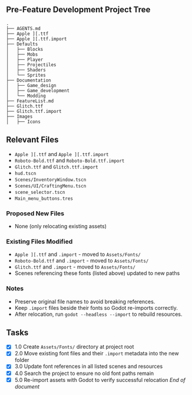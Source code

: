 ## Pre-Feature Development Project Tree
```
.
├── AGENTS.md
├── Apple ][.ttf
├── Apple ][.ttf.import
├── Defaults
│   ├── Blocks
│   ├── Mobs
│   ├── Player
│   ├── Projectiles
│   ├── Shaders
│   └── Sprites
├── Documentation
│   ├── Game_design
│   ├── Game_development
│   └── Modding
├── FeatureList.md
├── Glitch.ttf
├── Glitch.ttf.import
├── Images
│   ├── Icons
```

## Relevant Files
- `Apple ][.ttf` and `Apple ][.ttf.import`
- `Roboto-Bold.ttf` and `Roboto-Bold.ttf.import`
- `Glitch.ttf` and `Glitch.ttf.import`
- `hud.tscn`
- `Scenes/InventoryWindow.tscn`
- `Scenes/UI/CraftingMenu.tscn`
- `scene_selector.tscn`
- `Main_menu_buttons.tres`

### Proposed New Files
- None (only relocating existing assets)

### Existing Files Modified
- `Apple ][.ttf` and `.import` - moved to `Assets/Fonts/`
- `Roboto-Bold.ttf` and `.import` - moved to `Assets/Fonts/`
- `Glitch.ttf` and `.import` - moved to `Assets/Fonts/`
- Scenes referencing these fonts (listed above) updated to new paths

### Notes
- Preserve original file names to avoid breaking references.
- Keep `.import` files beside their fonts so Godot re-imports correctly.
- After relocation, run `godot --headless --import` to rebuild resources.

## Tasks
- [x] 1.0 Create `Assets/Fonts/` directory at project root
- [x] 2.0 Move existing font files and their `.import` metadata into the new folder
- [x] 3.0 Update font references in all listed scenes and resources
- [x] 4.0 Search the project to ensure no old font paths remain
- [x] 5.0 Re-import assets with Godot to verify successful relocation
*End of document*

